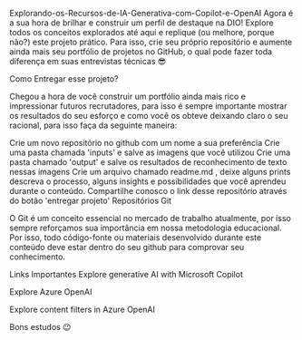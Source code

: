 Explorando-os-Recursos-de-IA-Generativa-com-Copilot-e-OpenAI
Agora é a sua hora de brilhar e construir um perfil de destaque na DIO! Explore todos os conceitos explorados até aqui e replique (ou melhore, porque não?) este projeto prático. Para isso, crie seu próprio repositório e aumente ainda mais seu portfólio de projetos no GitHub, o qual pode fazer toda diferença em suas entrevistas técnicas 😎

Como Entregar esse projeto?

Chegou a hora de você construir um portfólio ainda mais rico e impressionar futuros recrutadores, para isso é sempre importante mostrar os resultados do seu esforço e como você os obteve deixando claro o seu racional, para isso faça da seguinte maneira:

Crie um novo repositório no github com um nome a sua preferência
Crie uma pasta chamada 'inputs' e salve as imagens que você utilizou
Crie uma pasta chamado 'output' e salve os resultados de reconhecimento de texto nessas imagens
Crie um arquivo chamado readme.md , deixe alguns prints descreva o processo, alguns insights e possibilidades que você aprendeu durante o conteúdo.
Compartilhe conosco o link desse repositório através do botão 'entregar projeto'
Repositórios Git

O Git é um conceito essencial no mercado de trabalho atualmente, por isso sempre reforçamos sua importância em nossa metodologia educacional. Por isso, todo código-fonte ou materiais desenvolvido durante este conteúdo deve estar dentro do seu github para comprovar seu conhecimento.

Links Importantes
Explore generative AI with Microsoft Copilot

Explore Azure OpenAI

Explore content filters in Azure OpenAI

 
Bons estudos 😉
